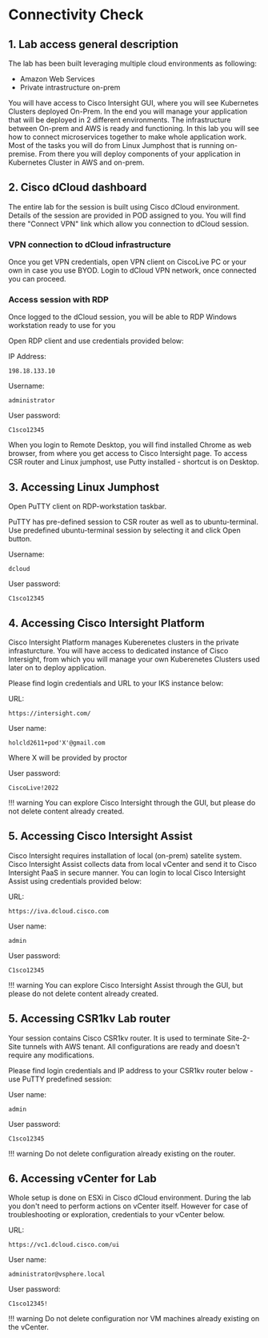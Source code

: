 # Connectivity Check

## 1. Lab access general description

The lab has been built leveraging multiple cloud environments as following:

- Amazon Web Services
- Private intrastructure on-prem

You will have access to Cisco Intersight GUI, where you will see  Kubernetes Clusters deployed On-Prem. In the end you will manage your application that will be deployed in 2 different environments. The infrastructure between On-prem and AWS is ready and functioning. In this lab you will see how to connect microservices together to make whole application work.
Most of the tasks you will do from Linux Jumphost that is running on-premise. From there you will deploy components of your application in Kubernetes Cluster in AWS and on-prem.

## 2. Cisco dCloud dashboard

The entire lab for the session is built using Cisco dCloud environment.
Details of the session are provided in POD assigned to you. You will find there "Connect VPN" link which allow you connection to dCloud session.

### VPN connection to dCloud infrastructure

Once you get VPN credentials, open VPN client on CiscoLive PC or your own in case you use BYOD.
Login to dCloud VPN network, once connected you can proceed.

### Access session with RDP

Once logged to the dCloud session, you will be able to RDP Windows workstation ready to use for you

Open RDP client and use credentials provided below:

IP Address:

	198.18.133.10

Username:
	
	administrator

User password:
	
	C1sco12345

When you login to Remote Desktop, you will find installed Chrome as web browser, from where you get access to Cisco Intersight page.
To access CSR router and Linux jumphost, use Putty installed - shortcut is on Desktop.

## 3. Accessing Linux Jumphost

Open PuTTY client on RDP-workstation taskbar.

PuTTY has pre-defined session to CSR router as well as to ubuntu-terminal. Use predefined ubuntu-terminal session by selecting it and click Open button.

Username:
	
	dcloud

User password:
	
	C1sco12345


## 4. Accessing Cisco Intersight Platform

Cisco Intersight Platform manages Kuberenetes clusters in the private infrasturcture. You will have access to dedicated instance of Cisco Intersight, from which you will manage your own Kuberenetes Clusters used later on to deploy application.

Please find login credentials and URL to your IKS instance below:

URL:
	
	https://intersight.com/
User name:
	
	holcld2611+pod'X'@gmail.com

Where X will be provided by proctor	

User password:
	
	CiscoLive!2022

!!! warning
	You can explore Cisco Intersight through the GUI, but please do not delete content already created.

## 5. Accessing Cisco Intersight Assist

Cisco Intersight requires installation of local (on-prem) satelite system. Cisco Intersight Assist collects data from local vCenter and send it to Cisco Intersight PaaS in secure manner.
You can login to local Cisco Intersight Assist using credentials provided below:

URL:
	
	https://iva.dcloud.cisco.com
User name:
	
	admin

User password:
	
	C1sco12345

!!! warning
	You can explore Cisco Intersight Assist through the GUI, but please do not delete content already created.

## 5. Accessing CSR1kv Lab router

Your session contains Cisco CSR1kv router. It is used to terminate Site-2-Site tunnels with AWS tenant. All configurations are ready and doesn't require any modifications.

Please find login credentials and IP address to your CSR1kv router below - use PuTTY predefined session:

User name:
	
	admin
User password:
	
	C1sco12345

!!! warning
	Do not delete configuration already existing on the router.

## 6. Accessing vCenter for Lab

Whole setup is done on ESXi in Cisco dCloud environment. During the lab you don't need to perform actions on vCenter itself. However for case of troubleshooting or exploration, credentials to your vCenter below.

URL:
	
	https://vc1.dcloud.cisco.com/ui
User name:
	
	administrator@vsphere.local
User password:
	
	C1sco12345!


!!! warning
	Do not delete configuration nor VM machines already existing on the vCenter.
